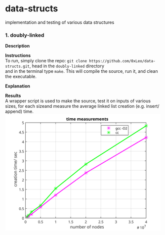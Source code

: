 # data-structs
implementation and testing of various data structures

### 1. doubly-linked

**Description**  

**Instructions**  
To run, simply clone the repo: ```git clone https://github.com/0xLeo/data-structs.git```, head in the ```doubly-linked``` directory  
 and in the terminal type ```make```. This will compile the source, run it, and clean the executable.
 
 **Explanation**  
 
 **Results**  
 A wrapper script is used to make the source, test it on inputs of various sizes, for each sizeand measure the average linked   list creation (e.g. insert/ append) time.  
![alt-text](https://github.com/0xLeo/data-structs/blob/master/doubly-linked/img/ins-time-vs-numnodes.svg)
